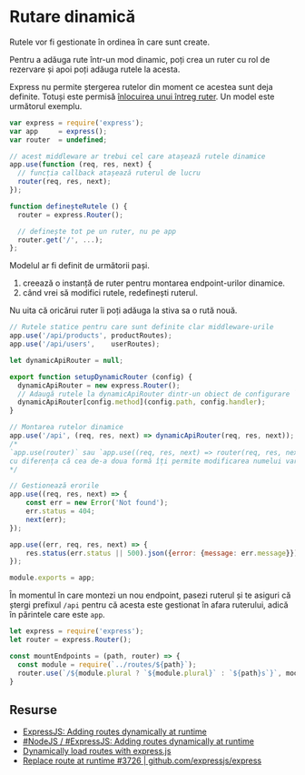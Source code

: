 # Rutare dinamică

Rutele vor fi gestionate în ordinea în care sunt create.

Pentru a adăuga rute într-un mod dinamic, poți crea un ruter cu rol de rezervare și apoi poți adăuga rutele la acesta.

Express nu permite ștergerea rutelor din moment ce acestea sunt deja definite. Totuși este permisă [înlocuirea unui întreg ruter](https://github.com/expressjs/express/issues/2596#issuecomment-81353034). Un model este următorul exemplu.

```javascript
var express = require('express');
var app     = express();
var router  = undefined;

// acest middleware ar trebui cel care atașează rutele dinamice
app.use(function (req, res, next) {
  // funcția callback atașează ruterul de lucru
  router(req, res, next);
});

function defineșteRutele () {
  router = express.Router();

  // definește tot pe un ruter, nu pe app
  router.get('/', ...);
};
```

Modelul ar fi definit de următorii pași.

1) creează o instanță de ruter pentru montarea endpoint-urilor dinamice.
2) când vrei să modifici rutele, redefinești ruterul.

Nu uita că oricărui ruter îi poți adăuga la stiva sa o rută nouă.

```javascript
// Rutele statice pentru care sunt definite clar middleware-urile
app.use('/api/products', productRoutes);
app.use('/api/users',    userRoutes);

let dynamicApiRouter = null;

export function setupDynamicRouter (config) {
  dynamicApiRouter = new express.Router();
  // Adaugă rutele la dynamicApiRouter dintr-un obiect de configurare `config`
  dynamicApiRouter[config.method](config.path, config.handler);
}

// Montarea rutelor dinamice
app.use('/api', (req, res, next) => dynamicApiRouter(req, res, next));
/*
`app.use(router)` sau `app.use((req, res, next) => router(req, res, next))` sunt același lucru
cu diferența că cea de-a doua formă îți permite modificarea numelui variabilei a cărei valoare este funcția
*/

// Gestionează erorile
app.use((req, res, next) => {
    const err = new Error('Not found');
    err.status = 404;
    next(err);
});

app.use((err, req, res, next) => {
    res.status(err.status || 500).json({error: {message: err.message}});
});

module.exports = app;
```

În momentul în care montezi un nou endpoint, pasezi ruterul și te asiguri că ștergi prefixul `/api` pentru că acesta este gestionat în afara ruterului, adică în părintele care este `app`.

```javascript
let express = require('express');
let router = express.Router();

const mountEndpoints = (path, router) => {
  const module = require(`../routes/${path}`);
  router.use(`/${module.plural ? `${module.plural}` : `${path}s`}`, module);
}
```

## Resurse

- [ExpressJS: Adding routes dynamically at runtime](https://stackoverflow.com/questions/63199945/expressjs-adding-routes-dynamically-at-runtime)
- [#NodeJS / #ExpressJS: Adding routes dynamically at runtime](https://alexanderzeitler.com/articles/expressjs-dynamic-runtime-routing/)
- [Dynamically load routes with express.js](https://stackoverflow.com/questions/16784129/dynamically-load-routes-with-express-js)
- [Replace route at runtime #3726 | github.com/expressjs/express](https://github.com/expressjs/express/issues/3726#issuecomment-432843190)
